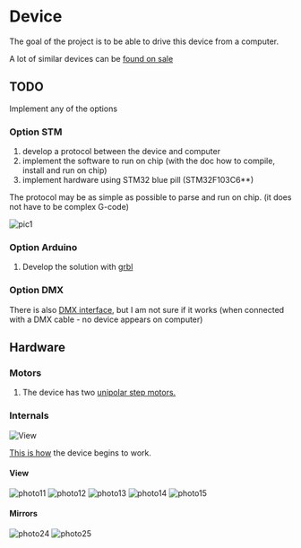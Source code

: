 # Device
The goal of the project is to be able to drive this device from a computer.

A lot of similar devices can be [found on sale](https://de.aliexpress.com/w/wholesale-laser-show-system.html?spm=a2g0o.home.auto_suggest.2.269a7a8b2kO67i)

## TODO
Implement any of the options

### Option STM
1. develop a protocol between the device and computer
2. implement the software to run on chip (with the doc how to compile, install and run on chip)
3. implement hardware using STM32 blue pill (STM32F103C6**)

The protocol may be as simple as possible to parse and run on chip.
(it does not have to be complex G-code)

![pic1](docs/images/STM32-controller-2.jpg)

### Option Arduino
1. Develop the solution with [grbl](https://github.com/grbl/grbl)

### Option DMX
There is also [DMX interface](DMX.md), but I am not sure if it works
(when connected with a DMX cable - no device appears on computer)

## Hardware

### Motors

1. The device has two [unipolar step motors.](step-motors.md)

### Internals
![View](docs/images/Laser-device-view-1.png)

[This is how](https://youtube.com/shorts/rjiIK6qfQHM?feature=share)
the device begins to work.


#### View
![photo11](docs/images/Device-open-1.jpg)
![photo12](docs/images/Device-open-2.jpg)
![photo13](docs/images/Device-open-3.jpg)
![photo14](docs/images/Device-control-board-1.jpg)
![photo15](docs/images/Device-open-back-1.jpg)

#### Mirrors
![photo24](docs/images/Device-mirrors-1.jpg)
![photo25](docs/images/Device-mirrors-2.jpg)
